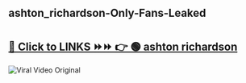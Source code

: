 
 ## ashton_richardson-Only-Fans-Leaked

# <h2><a href="https://clipsfans.com/ashton_richardson&ref=git">🔗 Click to LINKS ⏩⏩ 👉 🟢 ashton richardson </a></h2>

<a href="https://clipsfans.com/ashton_richardson&ref=git" rel="nofollow" data-target="animated-image.originalLink"><img src="https://i.ibb.co.com/xMMVF88/686577567.gif" alt="Viral Video Original" style="max-width: 100%; display: inline-block;" data-target="animated-image.originalImage"></a>
